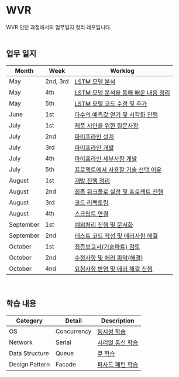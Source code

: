 # WVR
WVR 인턴 과정에서의 업무일지 정리 레포입니다. <br/></br>

## 업무 일지

|Month|Week|Worklog|
|------|---|---|
|May|2nd, 3rd|[LSTM 모델 분석](https://github.com/Kyeong6/whatever/blob/main/worklog/01_may/week2%2C3.md)|
|May|4th|[LSTM 모델 분석을 통해 배운 내용 정리](https://github.com/Kyeong6/whatever/blob/main/worklog/01_may/week4.md)|
|May|5th|[LSTM 모델 코드 수정 및 추가](https://github.com/Kyeong6/whatever/blob/main/worklog/01_may/week5.md)|
|June|1st|[다수의 예측값 얻기 및 시각화 진행](https://github.com/Kyeong6/whatever/blob/main/worklog/02_june/week1.md)|
|July|1st|[제품 시안을 위한 질문사항](https://github.com/Kyeong6/whatever/blob/main/worklog/03_july/week1.md)|
|July|2nd|[파이프라인 설계](https://github.com/Kyeong6/whatever/blob/main/worklog/03_july/week2.md)|
|July|3rd|[파이프라인 개발](https://github.com/Kyeong6/whatever/blob/main/worklog/03_july/week3.md)|
|July|4th|[파이프라인 세부사항 개발](https://github.com/Kyeong6/whatever/blob/main/worklog/03_july/week4.md)|
|July|5th|[프로젝트에서 사용할 기술 선택 이유](https://github.com/Kyeong6/whatever/blob/main/worklog/03_july/week5.md)|
|August|1st|[개발 진행 정리](https://github.com/Kyeong6/whatever/blob/main/worklog/04_august/week1.md)|
|August|2nd|[최종 워크플로 설정 및 프로젝트 진행](https://github.com/Kyeong6/whatever/blob/main/worklog/04_august/week2.md)|
|August|3rd|[코드 리팩토링](https://github.com/Kyeong6/whatever/blob/main/worklog/04_august/week3.md)|
|August|4th|[스크립트 연결](https://github.com/Kyeong6/whatever/blob/main/worklog/04_august/week4.md)|
|September|1st|[예외처리 진행 및 문서화](https://github.com/Kyeong6/whatever/blob/main/worklog/05_september/week1.md)|
|September|2nd|[테스트 코드 작성 및 에러사항 해결](https://github.com/Kyeong6/whatever/blob/main/worklog/05_september/week2.md)|
|October|1st|[최종보고서(기술파트) 검토](https://github.com/Kyeong6/whatever/blob/main/worklog/06_october/week1.md)|
|October|2nd|[수정사항 및 에러 파악(해결)](https://github.com/Kyeong6/whatever/blob/main/worklog/06_october/week2.md)|
|October|4nd|[요청사항 반영 및 에러 해결 진행](https://github.com/Kyeong6/whatever/blob/main/worklog/06_october/week4.md)|

<br/>

## 학습 내용
|Category|Detail|Description|
|------|---|---|
|OS|Concurrency|[동시성 학습](https://pool-roast-1d0.notion.site/Concurrency-Parallelism-bd9a5eade0024053858f3258ec4750c6?pvs=4)|
|Network|Serial|[시리얼 통신 학습](https://pool-roast-1d0.notion.site/Serial-305cbb863593487b8bf1981a49cb6632?pvs=4)|
|Data Structure|Queue|[큐 학습](https://pool-roast-1d0.notion.site/Message-Queue-86ccb1277ec3440bb2ebe4643c5dd4c1?pvs=4)|
|Design Pattern|Facade|[퍼사드 패턴 학습](https://pool-roast-1d0.notion.site/Design-Pattern-Facade-16b3ed8a11d080cda529fab0d1be1ecc?pvs=4)|

<br/>

